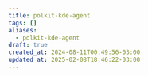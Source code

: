 ```yaml
---
title: polkit-kde-agent
tags: []
aliases:
  - polkit-kde-agent
draft: true
created_at: 2024-08-11T00:49:56-03:00
updated_at: 2025-02-08T18:46:22-03:00
---
```

